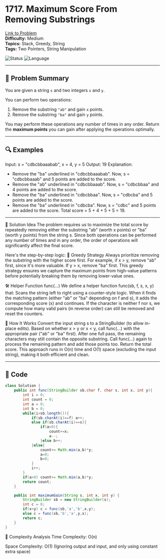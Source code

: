 # 1717. Maximum Score From Removing Substrings

[Link to Problem](https://leetcode.com/problems/maximum-score-from-removing-substrings/)  
**Difficulty:** Medium  
**Topics:** Stack, Greedy, String  
**Tags:** Two Pointers, String Manipulation  

![Status](https://img.shields.io/badge/Status-Solved-brightgreen.svg)
![Language](https://img.shields.io/badge/Language-Java-blue.svg)

---

## 🧠 Problem Summary

You are given a string `s` and two integers `x` and `y`.

You can perform two operations:

1. Remove the substring `"ab"` and gain `x` points.
2. Remove the substring `"ba"` and gain `y` points.

You may perform these operations any number of times in any order. Return the **maximum points** you can gain after applying the operations optimally.

---

## 🔍 Examples

Input: s = "cdbcbbaaabab", x = 4, y = 5
Output: 19
Explanation:
- Remove the "ba" underlined in "cdbcbbaaabab". Now, s = "cdbcbbaaab" and 5 points are added to the score.
- Remove the "ab" underlined in "cdbcbbaaab". Now, s = "cdbcbbaa" and 4 points are added to the score.
- Remove the "ba" underlined in "cdbcbbaa". Now, s = "cdbcba" and 5 points are added to the score.
- Remove the "ba" underlined in "cdbcba". Now, s = "cdbc" and 5 points are added to the score.
Total score = 5 + 4 + 5 + 5 = 19.

---

🚀 Solution Idea
The problem requires us to maximize the total score by repeatedly removing either the substring "ab" (worth x points) or "ba" (worth y points) from the string s. Since both operations can be performed any number of times and in any order, the order of operations will significantly affect the final score.

Here's the step-by-step logic:
🔧 Greedy Strategy
Always prioritize removing the substring with the higher score first.
For example, if x > y, remove "ab" first, since it's more valuable.
If y > x, remove "ba" first.
This greedy strategy ensures we capture the maximum points from high-value patterns before potentially breaking them by removing lower-value ones.

🛠️ Helper Function func(...)
We define a helper function func(sb, f, s, x, y) that:
Scans the string left to right using a counter-style logic.
When it finds the matching pattern (either "ab" or "ba" depending on f and s), it adds the corresponding score (x) and continues.
If the character is neither f nor s, we compute how many valid pairs (in reverse order) can still be removed and reset the counters.

🔄 How It Works
Convert the input string s to a StringBuilder (to allow in-place edits).
Based on whether x > y or x < y, call func(...) with the appropriate pair ("ab" or "ba" first).
After one full pass, the remaining characters may still contain the opposite substring.
Call func(...) again to process the remaining pattern and add those points too.
Return the total score.
This approach runs in O(n) time and O(1) space (excluding the input string), making it both efficient and clean.

---

## 🧾 Code

```java
class Solution {
    public int func(StringBuilder sb,char f, char s, int x, int y){
        int i = 0;
        int count = 0;
        int a = 0;
        int b = 0;
        while(i<sb.length()){
            if(sb.charAt(i)==f) a++;
            else if(sb.charAt(i)==s){
                if(a>0){
                    count+=x;
                    a--;
                }else b++;
            }else{
                count+= Math.min(a,b)*y;
                a=0;
                b=0;
            }
            i++;
        }
        if(a>0) count+= Math.min(a,b)*y;
        return count;
    }

    public int maximumGain(String s, int x, int y) {
        StringBuilder sb = new StringBuilder(s);
        int c = 0;
        if(x>y) c = func(sb,'a','b',x,y);
        else c = func(sb,'b','a',y,x);
        return c;
    }
}
```
🧠 Complexity Analysis
Time Complexity: O(n)

Space Complexity: O(1) (Ignoring output and input, and only using constant extra space)

